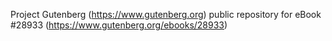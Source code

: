 Project Gutenberg (https://www.gutenberg.org) public repository for eBook #28933 (https://www.gutenberg.org/ebooks/28933)
